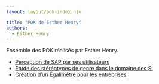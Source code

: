 ```yaml
---
layout: layout/pok-index.njk

title: "POK de Esther Henry"
authors:
  - Esther Henry
---
```


Ensemble des POK réalisés par Esther Henry.

- [Perception de SAP par ses utilisateurs](./temps-1)
- [Étude des stéréotypes de genre dans le domaine des SI](./temps-2)
- [Création d’un Égalimètre pour les entreprises](./temps-3)

